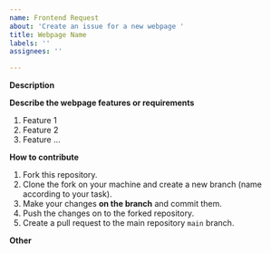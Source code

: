 ```yaml
---
name: Frontend Request
about: 'Create an issue for a new webpage '
title: Webpage Name
labels: ''
assignees: ''

---
```


**Description**
<!-- A clear and concise description of what the problem is. Ex. Develop/implement [...] -->

**Describe the webpage features or requirements**
1. Feature 1
2. Feature 2
3. Feature ...

**How to contribute**
1. Fork this repository.
2. Clone the fork on your machine and create a new branch (name according to your task).
3. Make your changes **on the branch** and commit them.
4. Push the changes on to the forked repository.
5. Create a pull request to the main repository `main` branch.

**Other**
<!-- Add any other context or screenshots about the feature request here. -->
